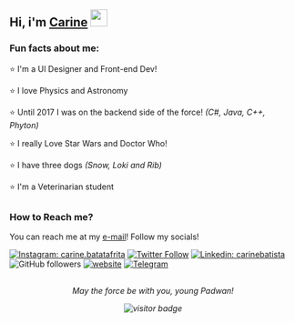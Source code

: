 ## Hi, i'm [Carine](https://carine.dev/) <img src="https://media.giphy.com/media/hvRJCLFzcasrR4ia7z/giphy.gif" width="30px">

### Fun facts about me: 
 
:star: I'm a UI Designer and Front-end Dev!

:star: I love Physics and Astronomy

:star: Until 2017 I was on the backend side of the force! *(C#, Java, C++, Phyton)*

:star: I really Love Star Wars and Doctor Who! 

:star: I have three dogs *(Snow, Loki and Rib)*

:star: I'm a Veterinarian student 

##
### How to Reach me?

You can reach me at my [e-mail](mailto:carinedcb@hotmail.com)!
Follow my socials! 

[![Instagram: carine.batatafrita](https://img.shields.io/badge/Instagram-E4405F?style=flat-square&logo=instagram&logoColor=white&link=https://www.instagram.com/carine.batatafrita)](https://www.instagram.com/carine.batatafrita)
[![Twitter Follow](https://img.shields.io/twitter/follow/carinebatata?label=Twitter)](https://twitter.com/intent/follow?screen_name=carinebatata)
[![Linkedin: carinebatista](https://img.shields.io/badge/-Linkedin-blue?style=flat-square&logo=Linkedin&logoColor=white&link=https://www.linkedin.com/in/carinebatista)](https://www.linkedin.com/in/carinebatista/)
![GitHub followers](https://img.shields.io/github/followers/carinebatista?label=Follow&style=social)
[![website](https://img.shields.io/badge/Website-46a2f1.svg?&style=flat-square&logo=Google-Chrome&logoColor=white&link=https://carine.dev/)](https://carine.dev/)
[![Telegram](https://img.shields.io/badge/Telegram-2CA5E0?style=flat-square&logo=telegram&logoColor=white&link=https://t.me/carinebatatafrita
)](https://t.me/carinebatatafrita)

 ##
 
<p align="center">
 <i> May the force be with you, young Padwan! <i>
</p>
  
<p align="center">
  <img src="https://visitor-badge.laobi.icu/badge?page_id=carinebatista.carinebatista" alt="visitor badge"/>       
</p>

 
